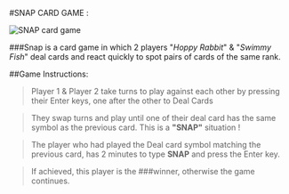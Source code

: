#SNAP CARD GAME :

![SNAP card game](https://en.wikipedia.org/wiki/Snap_(card_game)#/media/File:Pile_of_playing_cards.jpg)  


###Snap is a card game in which 2 players "_Hoppy Rabbit_" & "_Swimmy Fish_" deal cards and react quickly to spot pairs of cards of the same rank.    


##Game Instructions:

 > Player 1 & Player 2 take turns to play against each other by pressing their Enter keys, one after the other to Deal Cards     

 > They swap turns and play until one of their deal card has the same symbol as the previous card. This is a **"SNAP"** situation !    
 
 > The player who had played the Deal card symbol matching the previous card, has 2 minutes to type **SNAP** and press the Enter key.    
 
 > If achieved, this player is the ###winner, otherwise the game continues.    

